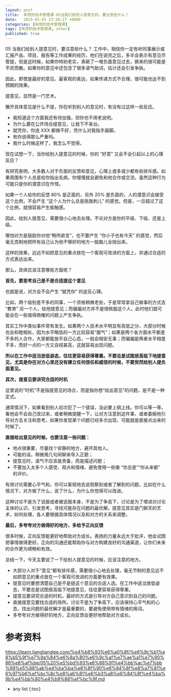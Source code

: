 ```yaml
---
layout: post
title:  朱赟的技术管理课-05当我们给别人提意见时，要注意些什么？
date:   2015-01-01 23:20:27 +0800
categories: [朱赟的技术管理课]
tags: [朱赟的技术管理课, other]
published: true
---
```




05 当我们给别人提意见时，要注意些什么？
工作中，相信你一定有听同事展示或汇报产品、项目、报告等工作成果的经历，他们在说完之后，多半会表示有意见尽管提，但是这时候，如果你特别老实，真砸了一堆负面意见过去，换来的很可能是不欢而散。如果你的意见中还包含了很多语气助词，估计还会引发争执。

因此，即使是最好的意见、最客观的表达，如果传递方式不合理，很可能也达不到预期的效果。

提意见，显然是一门艺术。

撇开具体意见是什么不提，你在听到别人的意见时，有没有过这样一些反应。

* 我知道这个方面我还有待加强，但你也不用老说吧。
* 为什么要在公开场合提意见，让我下不来台。
* 就凭你，你连 XXX 都做不好，凭什么对我指手画脚。
* 有你说得那么严重吗。
* 我什么时候这样了，我怎么不觉得。

现在试想一下，当你给别人提意见的时候，你的 “好意” 又会不会引起以上的心理反应？

有研究表明，大多数人对于负面的反馈和意见，心理上或多或少都有些排斥感。如果周围有个人总是给你指出毛病，你慢慢就会避免和他合作或交流。虽然这种行为可能只是你的潜意识在作怪。

如果一个人给你的反馈 80% 是正面的，另外 20% 是负面的，人的潜意识会接受这个比例，不会产生 “这个人为什么总是挑我刺儿” 的感觉。但是，一旦超过了这个比例，就很容易产生抵触感。

因此，给别人提意见，需要很小心地去处理。不论对方是你的平级、下级、还是上级。

哪怕对方是鼓励你对他“畅所欲言”，也不要产生 “你小子也有今天” 的感觉，然后毫无克制地把所有自己认为他不够好的地方一股脑儿全抛出来。

这样的效果，远远不如把意见的重点放在一个客观可改进的方面上，并通过合适的方式表达出来。

那么，具体应该注意哪些方面呢？

**首先，要思考自己是不是合适提这个意见**

也就是说，对方会不会产生 “就凭你” 的逆反心理。

比如，两个级别差不多的同事，一个资格稍微老些，于是常常拿自己做事的方式去 “教育” 另一个人，给他提意见；而偏偏对方并不是很佩服这个人，此时他们就可能会在一些值得商榷的问题上产生争执。

其实工作中类似事件常有发生。如果两个人技术水平明显有高低之分，大部分时候也会和睦相处，因为水平略低的一方比较容易“服气”；如果是两个各方面水平都差不多的人合作，大家都能放平自己心态，一般会相安无事；而偏偏是两者水平相差不多，而好一点的一方又自视甚高，这就容易出现问题。

**所以在工作中适当放低姿态，往往更容易获得尊重。不要总是试图居高临下地提意见，尤其是你在对方心里还没有建立任何信任和威信的时候，不要贸然给别人提负面意见。**

**其次，提意见要讲究合适的时机**

这里说的“时机”不是指提意见的场合，而是指你想“给出意见”的问题，是不是一种定式。

通常情况下，如果看到别人初次犯了一个错误，没必要上纲上线。你可以等一等，看他会不会自己改过来，或者稍微提醒一下，让对方注意到这件事，或者委婉地引导对方去关注和思考。如果你发现某个问题已经多次出现，可能就是直接点出来的时候了。

**直接给出意见的时候，也要注意一些问题：**

* 地点很重要，尽量找个安静的地方，避开其他人。
* 可能的话，稍微用几句闲聊来导入正题；
* 提意见时，语气不应该是责备，而是描述问题；
* 不要加入太多个人感觉、观点和情绪，避免使用一些像 “你总是”“你从来都” 的评价。

有效讨论需要心平气和，你可以客观地去说观察到或者了解到的问题，比如在什么情况下，对方做了什么，说了什么，为什么你觉得可以改进。

这种讨论不是为了说服或者被说服本身，不是为了争高下，讨论是为了增进对讨论主体的认识，引发思考，寻找可能存在问题的最优解。提意见其实是门聊天的艺术，如何处理，各人要根据具体情况以及和对方的关系来调整。

**最后，多夸夸对方做得好的地方，多给予正向反馈**

很多时候，正向反馈能更好地帮助对方成长。表扬的力量永远大于批评，他会试图把事情做得更好。正向的沟通还能帮助你与对方构建良好的沟通渠道，让你们未来的合作更为顺畅和有效。

总结一下，今天主要说了一下给别人提意见的时候，应该注意的地方。

* 大部分人对于“意见”都有排斥感，需要很小心地去处理，毫无节制的意见远不如把意见的重点放在一个客观可改进的方面更有效果。
* 提意见时要想清楚自己是不是提这个意见的合适人选。在工作中适当放低姿态，不要总是试图居高临下地提意见，往往更容易获得尊重。
* 提意见要讲究合适的时机，最好的方式是引导对方自己意识到自己的问题。
* 直接提意见要找合适的场所。讨论不是为了争高下，应该保持心平气和的心态，找出问题的最优解才是最重要的，要避免使用带有情绪的用词。
* 多夸夸对方做得好的地方，正向反馈会更好地帮助对方成长。




# 参考资料

https://learn.lianglianglee.com/%e4%b8%93%e6%a0%8f/%e6%9c%b1%e8%b5%9f%e7%9a%84%e6%8a%80%e6%9c%af%e7%ae%a1%e7%90%86%e8%af%be/05%20%e5%bd%93%e6%88%91%e4%bb%ac%e7%bb%99%e5%88%ab%e4%ba%ba%e6%8f%90%e6%84%8f%e8%a7%81%e6%97%b6%ef%bc%8c%e8%a6%81%e6%b3%a8%e6%84%8f%e4%ba%9b%e4%bb%80%e4%b9%88%ef%bc%9f.md

* any list
{:toc}
